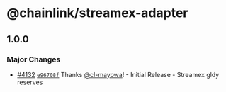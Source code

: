 # @chainlink/streamex-adapter

## 1.0.0

### Major Changes

- [#4132](https://github.com/smartcontractkit/external-adapters-js/pull/4132) [`e96708f`](https://github.com/smartcontractkit/external-adapters-js/commit/e96708f1e22f7fcdfc88bb8317c51df200762daf) Thanks [@cl-mayowa](https://github.com/cl-mayowa)! - Initial Release - Streamex gldy reserves
